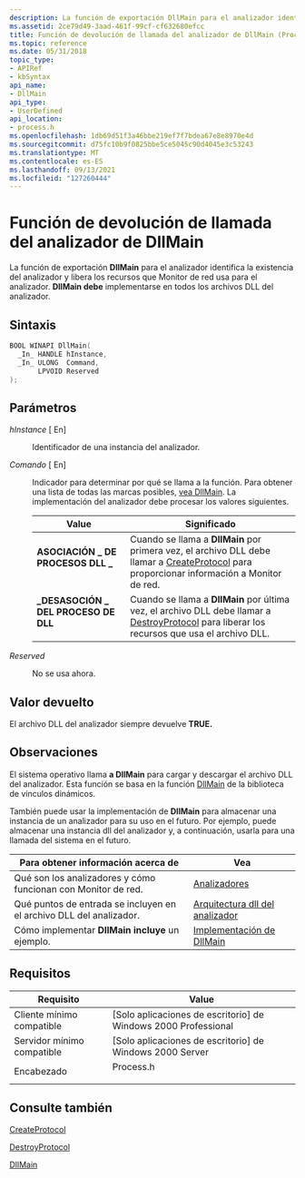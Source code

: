 ```yaml
---
description: La función de exportación DllMain para el analizador identifica la existencia del analizador y libera los recursos que Monitor de red usa para el analizador. DllMain debe implementarse en todos los archivos DLL del analizador.
ms.assetid: 2ce79d49-3aad-461f-99cf-cf632680efcc
title: Función de devolución de llamada del analizador de DllMain (Process.h)
ms.topic: reference
ms.date: 05/31/2018
topic_type:
- APIRef
- kbSyntax
api_name:
- DllMain
api_type:
- UserDefined
api_location:
- process.h
ms.openlocfilehash: 1db69d51f3a46bbe219ef7f7bdea67e8e8970e4d
ms.sourcegitcommit: d75fc10b9f0825bbe5ce5045c90d4045e3c53243
ms.translationtype: MT
ms.contentlocale: es-ES
ms.lasthandoff: 09/13/2021
ms.locfileid: "127260444"
---
```

# <a name="dllmain-parser-callback-function"></a>Función de devolución de llamada del analizador de DllMain

La función de exportación **DllMain** para el analizador identifica la existencia del analizador y libera los recursos que Monitor de red usa para el analizador. **DllMain debe** implementarse en todos los archivos DLL del analizador.

## <a name="syntax"></a>Sintaxis


```C++
BOOL WINAPI DllMain(
  _In_ HANDLE hInstance,
  _In_ ULONG  Command,
       LPVOID Reserved
);
```



## <a name="parameters"></a>Parámetros

<dl> <dt>

*hInstance* \[ En\]
</dt> <dd>

Identificador de una instancia del analizador.

</dd> <dt>

*Comando* \[ En\]
</dt> <dd>

Indicador para determinar por qué se llama a la función. Para obtener una lista de todas las marcas posibles, [vea DllMain](/windows/desktop/Dlls/dllmain). La implementación del analizador debe procesar los valores siguientes.



| Value                                                                                                                                                                         | Significado                                                                                                                                                        |
|-------------------------------------------------------------------------------------------------------------------------------------------------------------------------------|----------------------------------------------------------------------------------------------------------------------------------------------------------------|
| <span id="DLL_PROCESS_ATTACH"></span><span id="dll_process_attach"></span><dl> <dt>**ASOCIACIÓN \_ DE PROCESOS DLL \_**</dt> </dl> | Cuando se llama a **DllMain** por primera vez, el archivo DLL debe llamar a [CreateProtocol](createprotocol.md) para proporcionar información a Monitor de red. <br/>   |
| <span id="DLL_PROCESS_DETACH"></span><span id="dll_process_detach"></span><dl> <dt>**\_DESASOCIÓN \_ DEL PROCESO DE DLL**</dt> </dl> | Cuando se llama a **DllMain** por última vez, el archivo DLL debe llamar a [DestroyProtocol](destroyprotocol.md) para liberar los recursos que usa el archivo DLL. <br/> |



 

</dd> <dt>

*Reserved* 
</dt> <dd>

No se usa ahora.

</dd> </dl>

## <a name="return-value"></a>Valor devuelto

El archivo DLL del analizador siempre devuelve **TRUE.**

## <a name="remarks"></a>Observaciones

El sistema operativo llama **a DllMain** para cargar y descargar el archivo DLL del analizador. Esta función se basa en la función [DllMain](/windows/desktop/Dlls/dllmain) de la biblioteca de vínculos dinámicos.

También puede usar la implementación de **DllMain** para almacenar una instancia de un analizador para su uso en el futuro. Por ejemplo, puede almacenar una instancia dll del analizador y, a continuación, usarla para una llamada del sistema en el futuro.



| Para obtener información acerca de                                        | Vea                                                     |
|-----------------------------------------------------------|---------------------------------------------------------|
| Qué son los analizadores y cómo funcionan con Monitor de red. | [Analizadores](parsers.md)                                  |
| Qué puntos de entrada se incluyen en el archivo DLL del analizador.        | [Arquitectura dll del analizador](parser-dll-architecture.md)  |
| Cómo implementar **DllMain incluye**  un ejemplo.        | [Implementación de DllMain](implementing-dllmain-parser.md) |



 

## <a name="requirements"></a>Requisitos



| Requisito | Value |
|-------------------------------------|--------------------------------------------------------------------------------------|
| Cliente mínimo compatible<br/> | \[Solo aplicaciones de escritorio\] de Windows 2000 Professional<br/>                           |
| Servidor mínimo compatible<br/> | \[Solo aplicaciones de escritorio\] de Windows 2000 Server<br/>                                 |
| Encabezado<br/>                   | <dl> <dt>Process.h</dt> </dl> |



## <a name="see-also"></a>Consulte también

<dl> <dt>

[CreateProtocol](createprotocol.md)
</dt> <dt>

[DestroyProtocol](destroyprotocol.md)
</dt> <dt>

[DllMain](/windows/desktop/Dlls/dllmain)
</dt> </dl>

 

